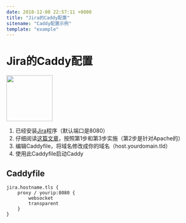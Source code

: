```yaml
---
date: 2018-12-08 22:57:11 +0800
title: "Jira的Caddy配置"
sitename: "Caddy配置示例"
template: "example"
---
```


# Jira的Caddy配置

<img src="https://wac-cdn.atlassian.com/dam/jcr:e348b562-4152-4cdc-8a55-3d297e509cc8/Jira%20Software-blue.svg?cdnVersion=kn" width="120">

1. 已经安装[Jira](https://www.atlassian.com/software/jira)程序（默认端口是8080）
2. 仔细阅读[这篇文章](https://confluence.atlassian.com/adminjiraserver071/integrating-jira-with-apache-using-ssl-802593043.html)，按照第1步和第3步实施（第2步是针对Apache的）
3. 编辑Caddyfile，将域名修改成你的域名（host.yourdomain.tld）
4. 使用此Caddyfile启动Caddy


## Caddyfile

```caddy
jira.hostname.tls {
    proxy / yourip:8080 {
        websocket
        transparent
    }
}
```
